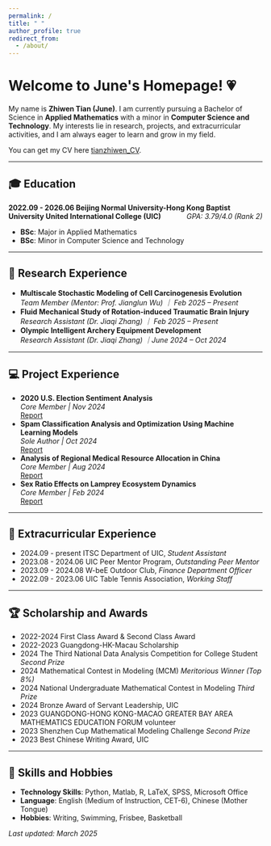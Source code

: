 ```yaml
---
permalink: /
title: " "
author_profile: true
redirect_from: 
  - /about/
---
```


<link rel="stylesheet" href="{{ site.baseurl }}/assets/css/custom.css">


<div class="container">
  <h1 class="center-text">Welcome to June's Homepage! 💗</h1>
  
  <p class="center-text">My name is <strong>Zhiwen Tian (June)</strong>. I am currently pursuing a Bachelor of Science in <strong>Applied Mathematics</strong> with a minor in <strong>Computer Science and Technology</strong>. My interests lie in research, projects, and extracurricular activities, and I am always eager to learn and grow in my field.</p>
  
  <p class="center-text">You can get my CV here <a href="../files/CV_TianZhiwen.pdf">tianzhiwen_CV</a>.</p>

  <hr>

  <h2>🎓 Education</h2>
  <p><strong>2022.09 - 2026.06 Beijing Normal University-Hong Kong Baptist University United International College (UIC)</strong><span style="float:right;"><em> GPA: 3.79/4.0 (Rank 2) </em></span></p>
  <ul>
    <li><strong>BSc</strong>: Major in Applied Mathematics</li>
    <li><strong>BSc</strong>: Minor in Computer Science and Technology</li>
  </ul>

  <hr>

  <h2>📖 Research Experience</h2>
  <ul>
    <li><strong>Multiscale Stochastic Modeling of Cell Carcinogenesis Evolution</strong><br>
            <em>Team Member (Mentor: Prof. Jianglun Wu) ｜ Feb 2025 – Present</em><br>
    </li>
    <li><strong>Fluid Mechanical Study of Rotation-induced Traumatic Brain Injury</strong><br>
            <em>Research Assistant (Dr. Jiaqi Zhang) ｜ Feb 2025 – Present</em><br>
    </li>
    <li><strong>Olympic Intelligent Archery Equipment Development</strong><br>
              <em>Research Assistant (Dr. Jiaqi Zhang) ｜June 2024 – Oct 2024</em><br>
    </li>
  </ul>

  <hr>

  <h2>💻 Project Experience</h2>
  <ul>
    <li><strong>2020 U.S. Election Sentiment Analysis</strong><br>
      <em>Core Member | Nov 2024</em><br>
      <a href="../files/project1.pdf">Report</a>
    </li>
    <li><strong>Spam Classification Analysis and Optimization Using Machine Learning Models</strong><br>
      <em>Sole Author | Oct 2024</em><br>
      <a href="../files/report.pdf">Report</a>
    </li>
    <li><strong>Analysis of Regional Medical Resource Allocation in China</strong><br>
      <em>Core Member | Aug 2024</em><br>
      <a href="../files/project2.pdf">Report</a>
    </li>
    <li><strong>Sex Ratio Effects on Lamprey Ecosystem Dynamics</strong><br>
      <em>Core Member | Feb 2024</em><br>
      <a href="../files/project3.pdf">Report</a>
    </li>
  </ul>

  <hr>

  <h2>💼 Extracurricular Experience</h2>
  <ul>
    <li>2024.09 - present ITSC Department of UIC, <em>Student Assistant</em></li>
    <li>2023.08 - 2024.06 UIC Peer Mentor Program, <em>Outstanding Peer Mentor</em></li>
    <li>2023.09 - 2024.08 W-beE Outdoor Club, <em>Finance Department Officer</em></li>
    <li>2022.09 - 2023.06 UIC Table Tennis Association, <em>Working Staff</em></li>
  </ul>

  <hr>

  <h2>🏆 Scholarship and Awards</h2>
  <ul>
    <li>2022-2024 First Class Award & Second Class Award</li>
    <li>2022-2023 Guangdong-HK-Macau Scholarship</li>
    <li>2024 The Third National Data Analysis Competition for College Student <em>Second Prize</em></li>
    <li>2024 Mathematical Contest in Modeling (MCM) <em>Meritorious Winner (Top 8%)</em></li>
    <li>2024 National Undergraduate Mathematical Contest in Modeling <em>Third Prize</em></li>
    <li>2024 Bronze Award of Servant Leadership, UIC</li>
    <li>2023 GUANGDONG-HONG KONG-MACAO GREATER BAY AREA MATHEMATICS EDUCATION FORUM volunteer</li>
    <li>2023 Shenzhen Cup Mathematical Modeling Challenge <em>Second Prize</em></li>
    <li>2023 Best Chinese Writing Award, UIC</li>
  </ul>

  <hr>

  <h2>💐 Skills and Hobbies</h2>
  <ul>
    <li><strong>Technology Skills</strong>: Python, Matlab, R, LaTeX, SPSS, Microsoft Office</li>
    <li><strong>Language</strong>: English (Medium of Instruction, CET-6), Chinese (Mother Tongue)</li>
    <li><strong>Hobbies</strong>: Writing, Swimming, Frisbee, Basketball</li>
  </ul>

  <p class="center-text"><em>Last updated: March 2025</em></p>
</div>
